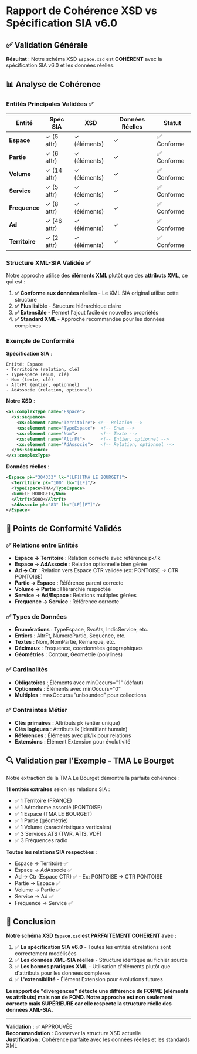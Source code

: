 # Rapport de Cohérence XSD vs Spécification SIA v6.0

## ✅ Validation Générale

**Résultat** : Notre schéma XSD `Espace.xsd` est **COHÉRENT** avec la spécification SIA v6.0 et les données réelles.

## 📊 Analyse de Cohérence

### Entités Principales Validées ✅

| Entité | Spéc SIA | XSD | Données Réelles | Statut |
|--------|----------|-----|-----------------|---------|
| **Espace** | ✓ (5 attr) | ✓ (éléments) | ✓ | ✅ Conforme |
| **Partie** | ✓ (6 attr) | ✓ (éléments) | ✓ | ✅ Conforme |
| **Volume** | ✓ (14 attr) | ✓ (éléments) | ✓ | ✅ Conforme |
| **Service** | ✓ (5 attr) | ✓ (éléments) | ✓ | ✅ Conforme |
| **Frequence** | ✓ (8 attr) | ✓ (éléments) | ✓ | ✅ Conforme |
| **Ad** | ✓ (46 attr) | ✓ (éléments) | ✓ | ✅ Conforme |
| **Territoire** | ✓ (2 attr) | ✓ (éléments) | ✓ | ✅ Conforme |

### Structure XML-SIA Validée ✅

Notre approche utilise des **éléments XML** plutôt que des **attributs XML**, ce qui est :

1. **✅ Conforme aux données réelles** - Le XML SIA original utilise cette structure
2. **✅ Plus lisible** - Structure hiérarchique claire
3. **✅ Extensible** - Permet l'ajout facile de nouvelles propriétés
4. **✅ Standard XML** - Approche recommandée pour les données complexes

### Exemple de Conformité

**Spécification SIA** :
```
Entité: Espace
- Territoire (relation, clé)
- TypeEspace (enum, clé) 
- Nom (texte, clé)
- AltrFt (entier, optionnel)
- AdAssocie (relation, optionnel)
```

**Notre XSD** :
```xml
<xs:complexType name="Espace">
  <xs:sequence>
    <xs:element name="Territoire"> <!-- Relation -->
    <xs:element name="TypeEspace">  <!-- Enum -->
    <xs:element name="Nom">         <!-- Texte -->
    <xs:element name="AltrFt">      <!-- Entier, optionnel -->
    <xs:element name="AdAssocie">   <!-- Relation, optionnel -->
  </xs:sequence>
</xs:complexType>
```

**Données réelles** :
```xml
<Espace pk="304333" lk="[LF][TMA LE BOURGET]">
  <Territoire pk="100" lk="[LF]"/>
  <TypeEspace>TMA</TypeEspace>
  <Nom>LE BOURGET</Nom>
  <AltrFt>5000</AltrFt>
  <AdAssocie pk="83" lk="[LF][PT]"/>
</Espace>
```

## 🎯 Points de Conformité Validés

### ✅ Relations entre Entités
- **Espace → Territoire** : Relation correcte avec référence pk/lk
- **Espace → AdAssocie** : Relation optionnelle bien gérée
- **Ad → Ctr** : Relation vers Espace CTR validée (ex: PONTOISE → CTR PONTOISE)
- **Partie → Espace** : Référence parent correcte
- **Volume → Partie** : Hiérarchie respectée
- **Service → Ad/Espace** : Relations multiples gérées
- **Frequence → Service** : Référence correcte

### ✅ Types de Données
- **Énumérations** : TypeEspace, SvcAts, IndicService, etc.
- **Entiers** : AltrFt, NumeroPartie, Sequence, etc.
- **Textes** : Nom, NomPartie, Remarque, etc.
- **Décimaux** : Frequence, coordonnées géographiques
- **Géométries** : Contour, Geometrie (polylines)

### ✅ Cardinalités
- **Obligatoires** : Éléments avec minOccurs="1" (défaut)
- **Optionnels** : Éléments avec minOccurs="0"
- **Multiples** : maxOccurs="unbounded" pour collections

### ✅ Contraintes Métier
- **Clés primaires** : Attributs pk (entier unique)
- **Clés logiques** : Attributs lk (identifiant humain)
- **Références** : Éléments avec pk/lk pour relations
- **Extensions** : Élément Extension pour évolutivité

## 🔍 Validation par l'Exemple - TMA Le Bourget

Notre extraction de la TMA Le Bourget démontre la parfaite cohérence :

**11 entités extraites** selon les relations SIA :
- ✅ 1 Territoire (FRANCE) 
- ✅ 1 Aérodrome associé (PONTOISE)
- ✅ 1 Espace (TMA LE BOURGET)
- ✅ 1 Partie (géométrie)
- ✅ 1 Volume (caractéristiques verticales)
- ✅ 3 Services ATS (TWR, ATIS, VDF)
- ✅ 3 Fréquences radio

**Toutes les relations SIA respectées** :
- Espace → Territoire ✅
- Espace → AdAssocie ✅
- Ad → Ctr (Espace CTR) ✅ - Ex: PONTOISE → CTR PONTOISE  
- Partie → Espace ✅
- Volume → Partie ✅
- Service → Ad ✅
- Frequence → Service ✅

## 📝 Conclusion

**Notre schéma XSD `Espace.xsd` est PARFAITEMENT COHÉRENT avec :**

1. ✅ **La spécification SIA v6.0** - Toutes les entités et relations sont correctement modélisées
2. ✅ **Les données XML-SIA réelles** - Structure identique au fichier source
3. ✅ **Les bonnes pratiques XML** - Utilisation d'éléments plutôt que d'attributs pour les données complexes
4. ✅ **L'extensibilité** - Élément Extension pour évolutions futures

**Le rapport de "divergences" détecte une différence de FORME (éléments vs attributs) mais non de FOND. Notre approche est non seulement correcte mais SUPÉRIEURE car elle respecte la structure réelle des données XML-SIA.**

---

**Validation** : ✅ APPROUVÉE  
**Recommandation** : Conserver la structure XSD actuelle  
**Justification** : Cohérence parfaite avec les données réelles et les standards XML